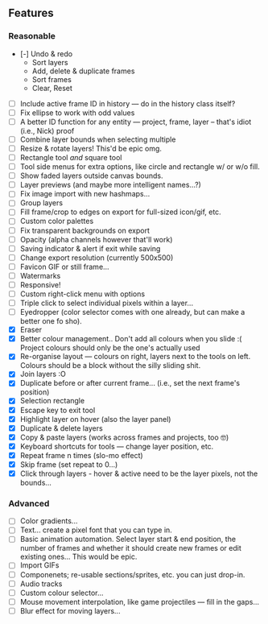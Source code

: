 ## Features

### Reasonable

- [-] Undo & redo
  - Sort layers
  - Add, delete & duplicate frames
  - Sort frames
  - Clear, Reset
- [ ] Include active frame ID in history — do in the history class itself?
- [ ] Fix ellipse to work with odd values
- [ ] A better ID function for any entity — project, frame, layer – that's idiot (i.e., Nick) proof
- [ ] Combine layer bounds when selecting multiple
- [ ] Resize & rotate layers! This'd be epic omg.
- [ ] Rectangle tool *and* square tool
- [ ] Tool side menus for extra options, like circle and rectangle w/ or w/o fill.
- [ ] Show faded layers outside canvas bounds.
- [ ] Layer previews (and maybe more intelligent names...?)
- [ ] Fix image import with new hashmaps...
- [ ] Group layers
- [ ] Fill frame/crop to edges on export for full-sized icon/gif, etc.
- [ ] Custom color palettes
- [ ] Fix transparent backgrounds on export
- [ ] Opacity (alpha channels however that'll work)
- [ ] Saving indicator & alert if exit while saving
- [ ] Change export resolution (currently 500x500)
- [ ] Favicon GIF or still frame...
- [ ] Watermarks
- [ ] Responsive!
- [ ] Custom right-click menu with options
- [ ] Triple click to select individual pixels within a layer...
- [ ] Eyedropper (color selector comes with one already, but can make a better one fo sho).
- [x] Eraser
- [x] Better colour management.. Don't add all colours when you slide :( Project colours should only be the one's actually used
- [x] Re-organise layout — colours on right, layers next to the tools on left. Colours should be a block without the silly sliding shit.
- [x] Join layers :O
- [x] Duplicate before or after current frame... (i.e., set the next frame's position)
- [x] Selection rectangle
- [x] Escape key to exit tool
- [x] Highlight layer on hover (also the layer panel)
- [x] Duplicate & delete layers
- [x] Copy & paste layers (works across frames and projects, too 🤓)
- [x] Keyboard shortcuts for tools — change layer position, etc.
- [x] Repeat frame n times (slo-mo effect)
- [x] Skip frame (set repeat to 0...)
- [x] Click through layers - hover & active need to be the layer pixels, not the bounds...

### Advanced

- [ ] Color gradients...
- [ ] Text... create a pixel font that you can type in.
- [ ] Basic animation automation. Select layer start & end position, the number of frames and whether it should create new frames or edit existing ones... This would be epic.
- [ ] Import GIFs
- [ ] Componenets; re-usable sections/sprites, etc. you can just drop-in.
- [ ] Audio tracks
- [ ] Custom colour selector...
- [ ] Mouse movement interpolation, like game projectiles — fill in the gaps...
- [ ] Blur effect for moving layers...
